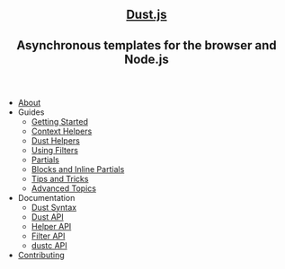 
<nav>
  <header>
    <h1><a href="/">Dust.js</a></h1>
    <h2 class="tagline">Asynchronous templates for the browser and Node.js</h2>
  </header>
  <ul class="main-nav">
    <li><a href="/about">About</a></li>
    <li>
      Guides
      <ul>
      <li><a href="/guides/getting-started">Getting Started</a></li>
      <li><a href="/guides/context-helpers">Context Helpers</a></li>
      <li><a href="/guides/dust-helpers">Dust Helpers</a></li>
      <li><a href="/guides/using-filters">Using Filters</a></li>
      <li><a href="/guides/partials">Partials</a></li>
      <li><a href="/guides/base-and-override-templates">Blocks and Inline Partials</a></li>
      <li><a href="/guides/tips-and-tricks">Tips and Tricks</a></li>
      <li><a href="/guides/advanced-topics">Advanced Topics</a></li>
    </ul>
    </li>
    <li>
      Documentation
      <ul>
        <li><a href="/docs/syntax">Dust Syntax</a></li>
        <li><a href="/docs/api">Dust API</a></li>
        <li><a href="/docs/helper-api">Helper API</a></li>
        <li><a href="/docs/filter-api">Filter API</a></li>
        <li><a href="/docs/dustc-api">dustc API</a></li>
      </ul>
    </li>
    <li><a href="https://github.com/linkedin/dustjs">Contributing</a></li>
  </ul>
</nav>
